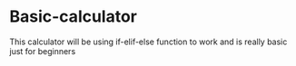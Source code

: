 # Basic-calculator
This calculator will be using if-elif-else function to work and is really basic just for beginners 
